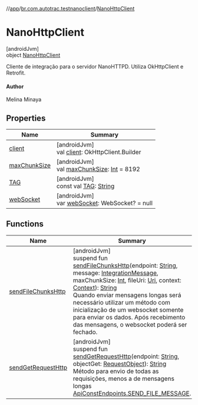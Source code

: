 //[app](../../../index.md)/[br.com.autotrac.testnanoclient](../index.md)/[NanoHttpClient](index.md)

# NanoHttpClient

[androidJvm]\
object [NanoHttpClient](index.md)

Cliente de integração para o servidor NanoHTTPD. Utiliza OkHttpClient e Retrofit.

#### Author

Melina Minaya

## Properties

| Name | Summary |
|---|---|
| [client](client.md) | [androidJvm]<br>val [client](client.md): OkHttpClient.Builder |
| [maxChunkSize](max-chunk-size.md) | [androidJvm]<br>val [maxChunkSize](max-chunk-size.md): [Int](https://kotlinlang.org/api/latest/jvm/stdlib/kotlin/-int/index.html) = 8192 |
| [TAG](-t-a-g.md) | [androidJvm]<br>const val [TAG](-t-a-g.md): [String](https://kotlinlang.org/api/latest/jvm/stdlib/kotlin/-string/index.html) |
| [webSocket](web-socket.md) | [androidJvm]<br>var [webSocket](web-socket.md): WebSocket? = null |

## Functions

| Name | Summary |
|---|---|
| [sendFileChunksHttp](send-file-chunks-http.md) | [androidJvm]<br>suspend fun [sendFileChunksHttp](send-file-chunks-http.md)(endpoint: [String](https://kotlinlang.org/api/latest/jvm/stdlib/kotlin/-string/index.html), message: [IntegrationMessage](../../br.com.autotrac.testnanoclient.dataRemote/-integration-message/index.md), maxChunkSize: [Int](https://kotlinlang.org/api/latest/jvm/stdlib/kotlin/-int/index.html), fileUri: [Uri](https://developer.android.com/reference/kotlin/android/net/Uri.html), context: [Context](https://developer.android.com/reference/kotlin/android/content/Context.html)): [String](https://kotlinlang.org/api/latest/jvm/stdlib/kotlin/-string/index.html)<br>Quando enviar mensagens longas será necessário utilizar um método com inicialização de um websocket somente para enviar os dados. Após recebimento das mensagens, o websocket poderá ser fechado. |
| [sendGetRequestHttp](send-get-request-http.md) | [androidJvm]<br>suspend fun [sendGetRequestHttp](send-get-request-http.md)(endpoint: [String](https://kotlinlang.org/api/latest/jvm/stdlib/kotlin/-string/index.html), objectGet: [RequestObject](../../br.com.autotrac.testnanoclient.dataRemote/-request-object/index.md)): [String](https://kotlinlang.org/api/latest/jvm/stdlib/kotlin/-string/index.html)<br>Método para envio de todas as requisições, menos a de mensagens longas [ApiConstEndpoints.SEND_FILE_MESSAGE](../../br.com.autotrac.testnanoclient.consts/-api-const-endpoints/-companion/-s-e-n-d_-f-i-l-e_-m-e-s-s-a-g-e.md). |

